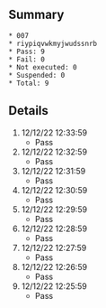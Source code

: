 ## Summary
	* 007
	* riypiqvwkmyjwudssnrb
	* Pass: 9
	* Fail: 0
	* Not executed: 0
	* Suspended: 0
	* Total: 9
## Details
1. 12/12/22 12:33:59
	* Pass
2. 12/12/22 12:32:59
	* Pass
3. 12/12/22 12:31:59
	* Pass
4. 12/12/22 12:30:59
	* Pass
5. 12/12/22 12:29:59
	* Pass
6. 12/12/22 12:28:59
	* Pass
7. 12/12/22 12:27:59
	* Pass
8. 12/12/22 12:26:59
	* Pass
9. 12/12/22 12:25:59
	* Pass
